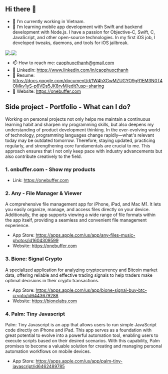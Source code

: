 ## Hi there 👋

- 🔭 I’m currently working in Vietnam.
- 🌱 I’m learning mobile app development with Swift and backend development with Node.js. I have a passion for Objective-C, Swift, C, JavaScript, and other open-source technologies. In my first iOS job, I developed tweaks, daemons, and tools for iOS jailbreak.

<a href="https://github.com/caophuocthanh">
<img align="center" src="https://github-readme-stats.vercel.app/api?username=caophuocthanh&count_private=true&show_icons=true&bg_color=00000000&text_color=2B65CF&icon_color=2B65CF&title_color=2B65CF&hide_border=true" />
</a>

<a href="https://github.com/caophuocthanh">
<img align="center" src="https://github-readme-stats.vercel.app/api/top-langs?username=caophuocthanh&count_private=true&hide=tex,Rich%20Text%20Format&langs_count=10&layout=compact&bg_color=00000000&text_color=2B65CF&icon_color=2B65CF&title_color=2B65CF&hide_border=true&exclude_repo=Modellierung" />
</a>

- 📫 How to reach me: caophuocthanh@gmail.com
- 👋 LinkedIn: https://www.linkedin.com/in/caophuocthanh
- 👋 Resume: https://docs.google.com/document/d/1W4hXGwMZUGYO9gR1EM3N0T4OMkv1yS-p6VDs5JK8rvM/edit?usp=sharing
- 👋 Website: https://onebuffer.com

## Side project - Portfolio - What can I do?
Working on personal projects not only helps me maintain a continuous learning habit and sharpen my programming skills, but also deepens my understanding of product development thinking. In the ever-evolving world of technology, programming languages change rapidly—what's relevant today may be outdated tomorrow. Therefore, staying updated, practicing regularly, and strengthening core fundamentals are crucial to me. This approach ensures that I not only keep pace with industry advancements but also contribute creatively to the field.

### 1. onbuffer.com - Show my products
- Link: https://onebuffer.com

### 2. Any - File Manager & Viewer
A comprehensive file management app for iPhone, iPad, and Mac M1. It lets you easily organize, manage, and access files directly on your device. Additionally, the app supports viewing a wide range of file formats within the app itself, providing a seamless and convenient file management experience.
- App Store: https://apps.apple.com/us/app/any-files-music-photos/id1604309599
- Website: https://onebuffer.com

### 3. Bione: Signal Crypto
A specialized application for analyzing cryptocurrency and Bitcoin market data, offering reliable and effective trading signals to help traders make optimal decisions in their crypto transactions.
- App Store: https://apps.apple.com/us/app/bione-signal-buy-btc-crypto/id6443679288
- Website: https://bionelabs.com

### 4. Palm: Tiny Javascript
Palm: Tiny Javascript is an app that allows users to run simple JavaScript code directly on iPhone and iPad. This app serves as a foundation with great potential to evolve into a powerful automation tool, enabling users to execute scripts based on their desired scenarios. With this capability, Palm promises to become a valuable solution for creating and managing personal automation workflows on mobile devices.
- App Store: https://apps.apple.com/us/app/palm-tiny-javascript/id6462489785
